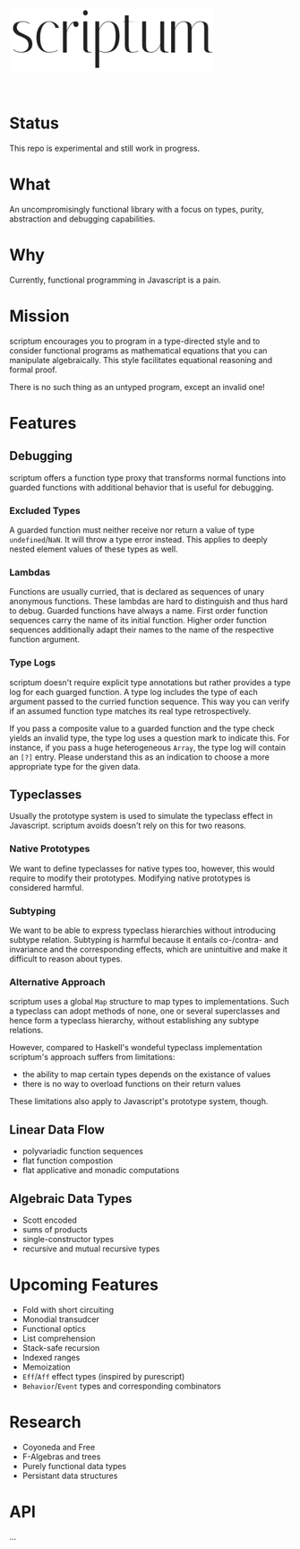 <img src="./logo.png" width="366" height="114" alt="scriptum"><br><br><br>

# Status

This repo is experimental and still work in progress.

# What

An uncompromisingly functional library with a focus on types, purity, abstraction and debugging capabilities.

# Why

Currently, functional programming in Javascript is a pain.

# Mission

scriptum encourages you to program in a type-directed style and to consider functional programs as mathematical equations that you can manipulate algebraically. This style facilitates equational reasoning and formal proof.

There is no such thing as an untyped program, except an invalid one!

# Features

## Debugging

scriptum offers a function type proxy that transforms normal functions into guarded functions with additional behavior that is useful for debugging.

### Excluded Types

A guarded function must neither receive nor return a value of type `undefined`/`NaN`. It will throw a type error instead. This applies to deeply nested element values of these types as well.

### Lambdas

Functions are usually curried, that is declared as sequences of unary anonymous functions. These lambdas are hard to distinguish and thus hard to debug. Guarded functions have always a name. First order function sequences carry the name of its initial function. Higher order function sequences additionally adapt their names to the name of the respective function argument.

### Type Logs

scriptum doesn't require explicit type annotations but rather provides a type log for each guarged function. A type log includes the type of each argument passed to the curried function sequence. This way you can verify if an assumed function type matches its real type retrospectively.

If you pass a composite value to a guarded function and the type check yields an invalid type, the type log uses a question mark to indicate this. For instance, if you pass a huge heterogeneous `Array`, the type log will contain an  `[?]` entry. Please understand this as an indication to choose a more appropriate type for the given data.

## Typeclasses

Usually the prototype system is used to simulate the typeclass effect in Javascript. scriptum avoids doesn't rely on this for two reasons.

### Native Prototypes

We want to define typeclasses for native types too, however, this would require to modify their prototypes. Modifying native prototypes is considered harmful.

### Subtyping

We want to be able to express typeclass hierarchies without introducing subtype relation. Subtyping is harmful because it entails co-/contra- and invariance and the corresponding effects, which are unintuitive and make it difficult to reason about types.

### Alternative Approach

scriptum uses a global `Map` structure to map types to implementations. Such a typeclass can adopt methods of none, one or several superclasses and hence form a typeclass hierarchy, without establishing any subtype relations.

However, compared to Haskell's wondeful typeclass implementation scriptum's approach suffers from limitations:

* the ability to map certain types depends on the existance of values
* there is no way to overload functions on their return values

These limitations also apply to Javascript's prototype system, though.

## Linear Data Flow

* polyvariadic function sequences
* flat function compostion
* flat applicative and monadic computations

## Algebraic Data Types

* Scott encoded
* sums of products
* single-constructor types
* recursive and mutual recursive types

# Upcoming Features

* Fold with short circuiting
* Monodial transudcer
* Functional optics
* List comprehension
* Stack-safe recursion
* Indexed ranges
* Memoization
* `Eff`/`Aff` effect types (inspired by purescript)
* `Behavior`/`Event` types and corresponding combinators


# Research

* Coyoneda and Free
* F-Algebras and trees
* Purely functional data types
* Persistant data structures

# API

...